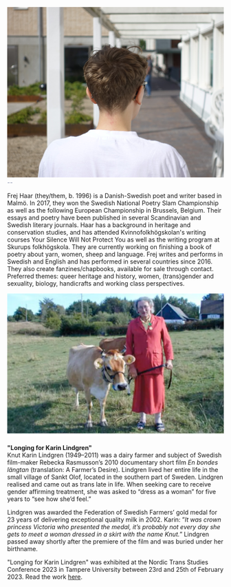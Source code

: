 <img src="DSC05513-copy.jpg" class="right">

<span style="color: rgb(131, 141, 168)">
    --<br></i>
</span>

<p>
    Frej Haar (they/them, b. 1996) is a Danish-Swedish poet and writer based in Malmö. In 2017, they won the Swedish National Poetry Slam Championship as well as the following European Championship in Brussels, Belgium. Their essays and poetry have been published in several Scandinavian and Swedish literary journals. Haar has a background in heritage and conservation studies, and has attended Kvinnofolkhögskolan's writing courses Your Silence Will Not Protect You as well as the writing program at Skurups folkhögskola. They are currently working on finishing a book of poetry about yarn, women, sheep and language. Frej writes and performs in Swedish and English and has performed in several countries since 2016. They also create fanzines/chapbooks, available for sale through contact. Preferred themes: queer heritage and history, women, (trans)gender and sexuality, biology, handicrafts and working class perspectives.
</p>
<div class="image-with-credit right">
    <img src="karin_img_adj.png">
</div>
<p>
<p>
    <b>"Longing for Karin Lindgren"</b> <br> Knut Karin Lindgren (1949–2011) was a dairy farmer and subject of Swedish film-maker Rebecka Rasmusson’s 2010 documentary short film <i>En bondes längtan</i> (translation: A Farmer’s Desire). Lindgren lived her entire life in the small village of Sankt Olof, located in the southern part of
Sweden. Lindgren realised and came out as trans late in life. When seeking care to receive gender affirming treatment, she was asked to “dress as a woman” for five years to “see how she’d feel.” 
</p>
<p>
   Lindgren was awarded the Federation of Swedish Farmers’ gold medal for 23 years of delivering exceptional quality milk in 2002. Karin: ”<i>It was crown princess Victoria who presented the medal, it’s probably not every day she gets to meet a woman dressed in a skirt with the name Knut.</i>” Lindgren passed away shortly after the premiere of the film and was buried under her birthname.
</p>
<p>
    "Longing for Karin Lindgren" was exhibited at the Nordic Trans Studies Conference 2023 in Tampere University between 23rd and 25th of February 2023. Read the work <a href="frejhaar.se/long-for-karin-lindgren.html">here</a>.
